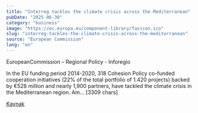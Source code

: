 ```yaml
---
title: "Interreg tackles the climate crisis across the Mediterranean"
pubDate: "2025-06-30"
category: "business"
image: "https://ec.europa.eu/component-library/favicon.ico"
slug: "interreg-tackles-the-climate-crisis-across-the-mediterranean"
source: "European Commission"
lang: "en"
---
```


EuropeanCommission – Regional Policy - Inforegio

In the EU funding period 2014-2020, 318 Cohesion Policy co-funded cooperation initiatives (22% of the total portfolio of 1.420 projects) backed by €528 million and nearly 1,900 partners, have tackled the climate crisis in the Mediterranean region. Am... [3309 chars]

[Kaynak](https://ec.europa.eu/regional_policy/whats-new/newsroom/30-06-2025-interreg-tackles-the-climate-crisis-across-the-mediterranean_en)
